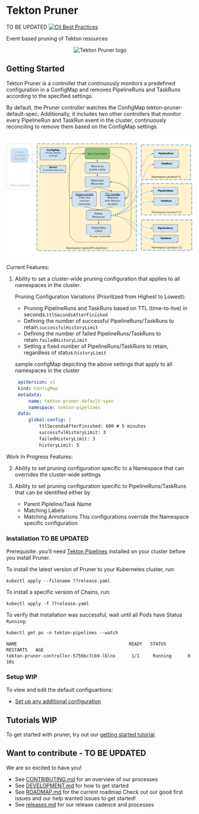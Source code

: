 <!--

---
title: "Tekton resource pruning based on predefined configuration"
linkTitle: "Tekton Resource Pruning"
weight: 10
description: Configuration based event driven pruning solution for Tekton
cascade:
  github_project_repo: https://github.com/openshift-pipelines/tektoncd-pruner
---
-->

# Tekton Pruner

TO BE UPDATED [![CII Best Practices](https://bestpractices.coreinfrastructure.org/projects/6408/badge)](https://bestpractices.coreinfrastructure.org/projects/6408)

Event based pruning of Tekton resources

<p align="center">
<img src="tekton_chains-color.png" alt="Tekton Pruner logo"></img>
</p>

## Getting Started

Tekton Pruner is a controller that continuously monitors a predefined configuration in a ConfigMap and
removes PipelineRuns and TaskRuns according to the specified settings.

By default, the Pruner controller watches the ConfigMap tekton-pruner-default-spec. Additionally, 
it includes two other controllers that monitor every PipelineRun and TaskRun event in the cluster, 
continuously reconciling to remove them based on the ConfigMap settings.

<p align="center">
<img src="docs/images/pruner_functional_abstract.png" alt="Tekton Pruner overview"></img>
</p>

Current Features:

1. Ability to set a cluster-wide pruning configuration that applies to all namespaces in the cluster.

   Pruning Configuration Variations (Prioritized from Highest to Lowest):

   - Pruning PipelineRuns and TaskRuns based on TTL (time-to-live) in seconds.`ttlSecondsAfterFinished`
   - Defining the number of successful PipelineRuns/TaskRuns to retain.`successfulHistoryLimit`
   - Defining the number of failed PipelineRuns/TaskRuns to retain.`failedHistoryLimit`
   - Setting a fixed number of PipelineRuns/TaskRuns to retain, regardless of status.`historyLimit`

   sample configMap depiciting the above settings that apply to all namespaces in the cluster

   ```yaml
    apiVersion: v1
    kind: ConfigMap
    metadata:
        name: tekton-pruner-default-spec
        namespace: tekton-pipelines
    data:
        global-config: |
            ttlSecondsAfterFinished: 600 # 5 minutes
            successfulHistoryLimit: 3 
            failedHistoryLimit: 3
            historyLimit: 5  
   ```

Work In Progress Features:

2. Ability to set pruning configuration specific to a Namespace that can overrides the cluster-wide settings

3. Ability to set pruning configuration specific to PipelineRuns/TaskRuns that can be identified either by 
      - Parent Pipleline/Task Name 
      - Matching Labels
      - Matching Annotations
   This configurations override the Namespace specific configuration


### Installation **TO BE UPDATED**

Prerequisite: you'll need
[Tekton Pipelines](https://github.com/tektoncd/pipeline/blob/main/docs/install.md) installed on your cluster before you install Pruner.

To install the latest version of Pruner to your Kubernetes cluster, run:

```shell
kubectl apply --filename ??release.yaml
```

To install a specific version of Chains, run:

```shell
kubectl apply -f ??release.yaml
```

To verify that installation was successful, wait until all Pods have Status
`Running`:

```shell
kubectl get po -n tekton-pipelines --watch
```

```
NAME                                          READY   STATUS      RESTARTS   AGE
tekton-pruner-controller-5756bc7cb9-lblnx      1/1     Running      0        10s
```

### Setup **WIP**

To view and edit the default configuartions:

- [Set up any additional configuration](docs/config.md)

## Tutorials **WIP**

To get started with pruner, try out our
[getting started tutorial](docs/tutorials/getting-started-tutorial.md).

## Want to contribute - TO BE UPDATED

We are so excited to have you!

- See [CONTRIBUTING.md](CONTRIBUTING.md) for an overview of our processes
- See [DEVELOPMENT.md](DEVELOPMENT.md) for how to get started
- See [ROADMAP.md](ROADMAP.md) for the current roadmap Check out our good first
  issues and our help wanted issues to get started!
- See [releases.md](releases.md) for our release cadence and processes